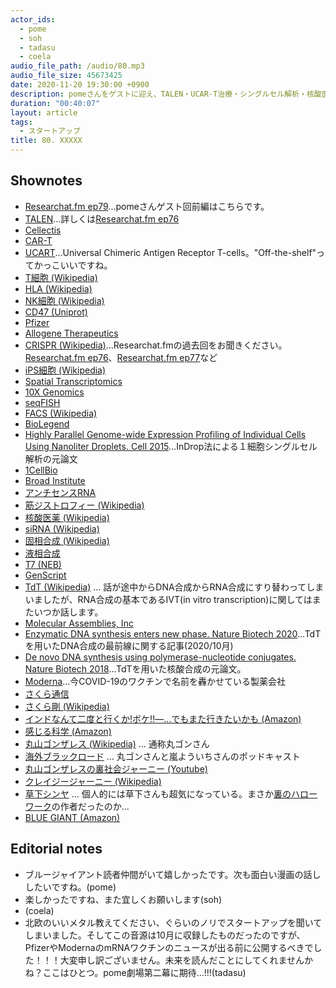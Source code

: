 ```yaml
---
actor_ids:
  - pome
  - soh
  - tadasu
  - coela
audio_file_path: /audio/80.mp3
audio_file_size: 45673425
date: 2020-11-20 19:30:00 +0900
description: pomeさんをゲストに迎え、TALEN・UCAR-T治療・シングルセル解析・核酸医薬・DNA合成に関する技術と関連のバイオテック企業の動向について話を伺いました。
duration: "00:40:07"
layout: article
tags:
  - スタートアップ
title: 80. XXXXX
---
```


## Shownotes
- [Researchat.fm ep79](https://researchat.fm/episode/79)...pomeさんゲスト回前編はこちらです。
- [TALEN](https://en.wikipedia.org/wiki/Transcription_activator-like_effector_nuclease)...詳しくは[Researchat.fm ep76](https://researchat.fm/episode/76)
- [Cellectis](https://www.cellectis.com/en/research/talen/)
- [CAR-T](https://www.cancer.gov/about-cancer/treatment/research/car-t-cells)
- [UCART](https://www.cellectis.com/en/products/ucarts)...Universal Chimeric Antigen Receptor T-cells。"Off-the-shelf"ってかっこいいですね。
- [T細胞 (Wikipedia)](https://ja.wikipedia.org/wiki/T%E7%B4%B0%E8%83%9E)
- [HLA (Wikipedia)](https://ja.wikipedia.org/wiki/%E3%83%92%E3%83%88%E7%99%BD%E8%A1%80%E7%90%83%E5%9E%8B%E6%8A%97%E5%8E%9F)
- [NK細胞 (Wikipedia)](https://ja.wikipedia.org/wiki/%E3%83%8A%E3%83%81%E3%83%A5%E3%83%A9%E3%83%AB%E3%82%AD%E3%83%A9%E3%83%BC%E7%B4%B0%E8%83%9E)
- [CD47 (Uniprot)](https://www.uniprot.org/uniprot/Q08722)
- [Pfizer](https://www.pfizer.com/)
- [Allogene Therapeutics](https://www.allogene.com/)
- [CRISPR (Wikipedia)](https://en.wikipedia.org/wiki/CRISPR)...Researchat.fmの過去回をお聞きください。[Researchat.fm ep76](https://researchat.fm/episode/76)、[Researchat.fm ep77](https://researchat.fm/episode/77)など
- [iPS細胞 (Wikipedia)](https://ja.wikipedia.org/wiki/%E4%BA%BA%E5%B7%A5%E5%A4%9A%E8%83%BD%E6%80%A7%E5%B9%B9%E7%B4%B0%E8%83%9E)
- [Spatial Transcriptomics](https://spatialtranscriptomics.com/)
- [10X Genomics](https://www.10xgenomics.com/)
- [seqFISH](https://www.seqfish.com/)
- [FACS (Wikipedia)](https://en.wikipedia.org/wiki/Flow_cytometry#Cell_sorting_by_flow_cytometry)
- [BioLegend](https://www.biolegend.com/)
- [Highly Parallel Genome-wide Expression Profiling of Individual Cells Using Nanoliter Droplets. Cell 2015](https://www.cell.com/fulltext/S0092-8674%2915%2900549-8)...InDrop法による１細胞シングルセル解析の元論文
- [1CellBio](https://1cell-bio.com/)
- [Broad Institute](https://www.broadinstitute.org/)
- [アンチセンスRNA](https://kotobank.jp/word/%E3%82%A2%E3%83%B3%E3%83%81%E3%82%BB%E3%83%B3%E3%82%B9RNA-761519)
- [筋ジストロフィー (Wikipedia)](https://ja.wikipedia.org/wiki/%E7%AD%8B%E3%82%B8%E3%82%B9%E3%83%88%E3%83%AD%E3%83%95%E3%82%A3%E3%83%BC)
- [核酸医薬 (Wikipedia)](https://ja.wikipedia.org/wiki/%E6%A0%B8%E9%85%B8%E5%8C%BB%E8%96%AC)
- [siRNA (Wikipedia)](https://en.wikipedia.org/wiki/Small_interfering_RNA)
- [固相合成 (Wikipedia)](https://ja.wikipedia.org/wiki/%E5%9B%BA%E7%9B%B8%E5%90%88%E6%88%90%E6%B3%95)
- [液相合成](https://shingi.jst.go.jp/past_abst/abst/p/13/1363/shikoku_07.pdf)
- [T7 (NEB)](https://www.neb.com/products/m0251-t7-rna-polymerase)
- [GenScript](https://www.genscript.com/)
- [TdT (Wikipedia)](https://en.wikipedia.org/wiki/Terminal_deoxynucleotidyl_transferase) ... 話が途中からDNA合成からRNA合成にすり替わってしまいましたが、RNA合成の基本であるIVT(in vitro transcription)に関してはまたいつか話します。
- [Molecular Assemblies, Inc](https://molecularassemblies.com/)
- [Enzymatic DNA synthesis enters new phase. Nature Biotech 2020](https://www.nature.com/articles/s41587-020-0695-9)...TdTを用いたDNA合成の最前線に関する記事(2020/10月)
- [De novo DNA synthesis using polymerase-nucleotide conjugates. Nature Biotech 2018](https://www.nature.com/articles/nbt.4173)...TdTを用いた核酸合成の元論文。
- [Moderna](https://www.modernatx.com/)...今COVID-19のワクチンで名前を轟かせている製薬会社
- [さくら通信](https://sakuratsushin.com/)
- [さくら剛 (Wikipedia)](https://ja.wikipedia.org/wiki/%E3%81%95%E3%81%8F%E3%82%89%E5%89%9B)
- [インドなんて二度と行くか!ボケ!!―…でもまた行きたいかも (Amazon)](https://www.amazon.co.jp/dp/B0838KZ1TH/?tag=researchatf04-22)
- [感じる科学 (Amazon)](https://www.amazon.co.jp/dp/B00GMAW442/?tag=researchatf04-22)
- [丸山ゴンザレス (Wikipedia)](https://ja.wikipedia.org/wiki/%E4%B8%B8%E5%B1%B1%E3%82%B4%E3%83%B3%E3%82%B6%E3%83%AC%E3%82%B9) ... 通称丸ゴンさん
- [海外ブラックロード](http://www.blackroad.net/blackroad/) ... 丸ゴンさんと嵐よういちさんのポッドキャスト
- [丸山ゴンザレスの裏社会ジャーニー (Youtube)](https://www.youtube.com/channel/UCaxKWSwF_egyenDrW4h4y2A)
- [クレイジージャーニー (Wikipedia)](https://ja.wikipedia.org/wiki/%E3%82%AF%E3%83%AC%E3%82%A4%E3%82%B8%E3%83%BC%E3%82%B8%E3%83%A3%E3%83%BC%E3%83%8B%E3%83%BC)
- [草下シンヤ](https://toyokeizai.net/articles/-/260347) ... 個人的には草下さんも超気になっている。まさか[裏のハローワーク](https://www.amazon.co.jp/dp/B00D43EIZ8/?tag=researchatf04-22)の作者だったのか...
- [BLUE GIANT (Amazon)](https://www.amazon.co.jp/dp/B00GSMDY48/?tag=researchatf04-22)

## Editorial notes
- ブルージャイアント読者仲間がいて嬉しかったです。次も面白い漫画の話ししたいですね。(pome)
- 楽しかったですね、また宜しくお願いします(soh)
- (coela)
- 北欧のいいメタル教えてください、ぐらいのノリでスタートアップを聞いてしまいました。そしてこの音源は10月に収録したものだったのですが、PfizerやModernaのmRNAワクチンのニュースが出る前に公開するべきでした！！！大変申し訳ございません。未来を読んだことにしてくれませんかね？ここはひとつ。pome劇場第二幕に期待...!!!(tadasu)


